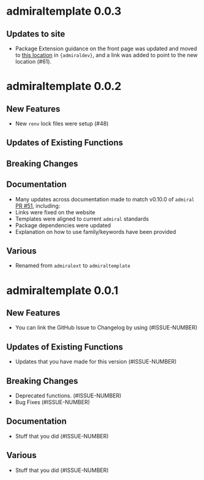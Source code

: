 # admiraltemplate 0.0.3

## Updates to site

 - Package Extension guidance on the front page was updated and moved to [this location](https://pharmaverse.github.io/admiraldev/main/articles/package_extensions.html) in `{admiraldev}`, and a link was added to point to the new location (#61).

# admiraltemplate 0.0.2

## New Features

 - New `renv` lock files were setup (#48)

## Updates of Existing Functions

## Breaking Changes

## Documentation

 - Many updates across documentation made to match v0.10.0 of `admiral` [PR #51](https://github.com/pharmaverse/admiraltemplate/pull/51), including: 
 - Links were fixed on the website 
 - Templates were aligned to current `admiral` standards
 - Package dependencies were updated
 - Explanation on how to use family/keywords have been provided

## Various

 - Renamed from `admiralext` to `admiraltemplate`
 
# admiraltemplate 0.0.1

## New Features

 - You can link the GitHub Issue to Changelog by using (#ISSUE-NUMBER)

## Updates of Existing Functions

 - Updates that you have made for this version (#ISSUE-NUMBER)

## Breaking Changes

 - Deprecated functions. (#ISSUE-NUMBER)
 - Bug Fixes (#ISSUE-NUMBER)

## Documentation

 - Stuff that you did (#ISSUE-NUMBER)

## Various

 - Stuff that you did (#ISSUE-NUMBER)


